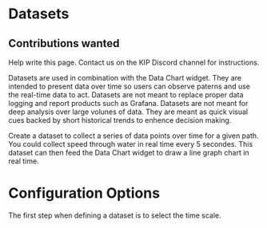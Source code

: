 # Datasets
## Contributions wanted
Help write this page. Contact us on the KIP Discord channel for instructions.

Datasets are used in combination with the Data Chart widget.
They are intended to present data over time
so users can observe paterns and use the real-time data to act.
Datasets are not meant to replace proper data
logging and report products such as Grafana. Datasets
are not meant for deep analysis over large volunes of data.
They are meant as quick visual cues backed by short
historical trends to enhence decision making.

Create a dataset to collect a series of data points over time for a given path. You could collect
 speed through water in real time every 5 secondes. This dataset can then feed the Data Chart widget
to draw a line graph chart in real time.

# Configuration Options
The first step when defining a dataset is to select
the time scale. 